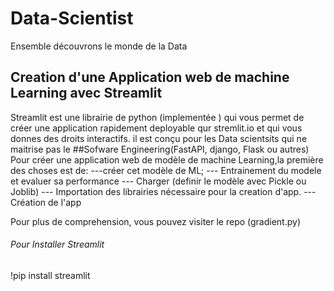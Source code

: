 # Data-Scientist
Ensemble découvrons le monde de la Data

## Creation d'une Application web de machine Learning avec Streamlit
Streamlit est une librairie de python (implementée ) qui vous permet de créer une application rapidement deployable qur stremlit.io et qui vous donnes des droits interactifs. il est conçu pour les Data scientsits qui ne maitrise pas le ##Sofware Engineering(FastAPI, django, Flask ou autres)
 Pour créer une application web de modèle de machine Learning,la première des choses est de:
 ---créer cet modèle de ML;
 --- Entrainement du modele et evaluer sa performance
 --- Charger (definir le modèle avec Pickle ou Joblib)
 --- Importation des librairies nécessaire pour la creation d'app.
 --- Création de l'app

 Pour plus de comprehension, vous pouvez visiter le repo (gradient.py)

 ###### Pour Installer Streamlit #####
 !pip install streamlit
 
